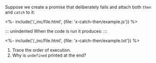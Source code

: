 Suppose we create a promise that deliberately fails
and attach both `then` and `catch` to it:

<%- include('/_inc/file.html', {file: 'x-catch-then/example.js'}) %>

::: unindented
When the code is run it produces:
:::

<%- include('/_inc/file.html', {file: 'x-catch-then/example.txt'}) %>

1.  Trace the order of execution.
2.  Why is `undefined` printed at the end?

